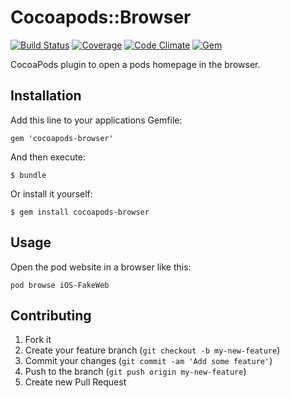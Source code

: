 # Cocoapods::Browser

[![Build Status](http://img.shields.io/travis/dealforest/cocoapods-browser.svg?style=flat)](http://travis-ci.org/dealforestcocoapods-browser)
[![Coverage](https://img.shields.io/codeclimate/coverage/github/dealforest/cocoapods-browser.svg?style=flat)](https://codeclimate.com/github/dealforest/cocoapods-browser)
[![Code Climate](http://img.shields.io/codeclimate/github/dealforest/cocoapods-browser.svg?style=flat)](http://travis-ci.org/dealforest/cocoapods-browser)
[![Gem](http://img.shields.io/gem/v/cocoapods-browser.svg?style=flat)](http://rubygems.org/gems/cocoapods-browser)

CocoaPods plugin to open a pods homepage in the browser.

## Installation

Add this line to your applications Gemfile:

    gem 'cocoapods-browser'

And then execute:

    $ bundle

Or install it yourself:

    $ gem install cocoapods-browser

## Usage

Open the pod website in a browser like this:

    pod browse iOS-FakeWeb

## Contributing

1. Fork it
2. Create your feature branch (`git checkout -b my-new-feature`)
3. Commit your changes (`git commit -am 'Add some feature'`)
4. Push to the branch (`git push origin my-new-feature`)
5. Create new Pull Request
